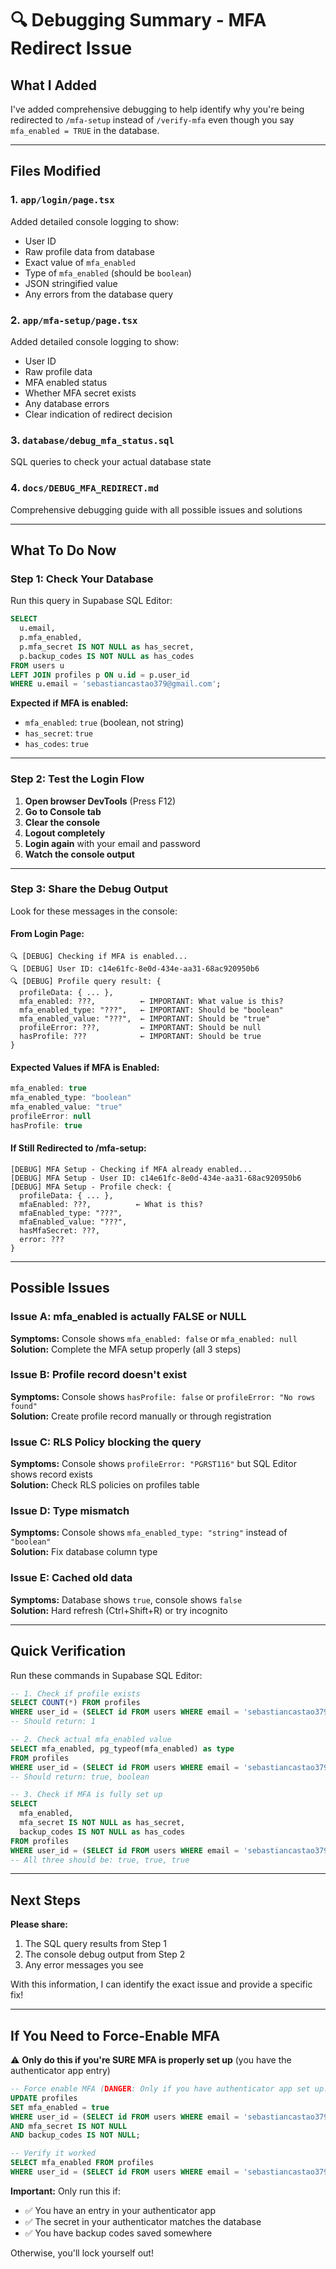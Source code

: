 # 🔍 Debugging Summary - MFA Redirect Issue

## What I Added

I've added comprehensive debugging to help identify why you're being redirected to `/mfa-setup` instead of `/verify-mfa` even though you say `mfa_enabled = TRUE` in the database.

---

## Files Modified

### 1. `app/login/page.tsx`
Added detailed console logging to show:
- User ID
- Raw profile data from database
- Exact value of `mfa_enabled`
- Type of `mfa_enabled` (should be `boolean`)
- JSON stringified value
- Any errors from the database query

### 2. `app/mfa-setup/page.tsx`
Added detailed console logging to show:
- User ID
- Raw profile data
- MFA enabled status
- Whether MFA secret exists
- Any database errors
- Clear indication of redirect decision

### 3. `database/debug_mfa_status.sql`
SQL queries to check your actual database state

### 4. `docs/DEBUG_MFA_REDIRECT.md`
Comprehensive debugging guide with all possible issues and solutions

---

## What To Do Now

### Step 1: Check Your Database

Run this query in Supabase SQL Editor:

```sql
SELECT 
  u.email,
  p.mfa_enabled,
  p.mfa_secret IS NOT NULL as has_secret,
  p.backup_codes IS NOT NULL as has_codes
FROM users u
LEFT JOIN profiles p ON u.id = p.user_id
WHERE u.email = 'sebastiancastao379@gmail.com';
```

**Expected if MFA is enabled:**
- `mfa_enabled`: `true` (boolean, not string)
- `has_secret`: `true`
- `has_codes`: `true`

---

### Step 2: Test the Login Flow

1. **Open browser DevTools** (Press F12)
2. **Go to Console tab**
3. **Clear the console**
4. **Logout completely**
5. **Login again** with your email and password
6. **Watch the console output**

---

### Step 3: Share the Debug Output

Look for these messages in the console:

#### From Login Page:
```
🔍 [DEBUG] Checking if MFA is enabled...
🔍 [DEBUG] User ID: c14e61fc-8e0d-434e-aa31-68ac920950b6
🔍 [DEBUG] Profile query result: {
  profileData: { ... },
  mfa_enabled: ???,          ← IMPORTANT: What value is this?
  mfa_enabled_type: "???",   ← IMPORTANT: Should be "boolean"
  mfa_enabled_value: "???",  ← IMPORTANT: Should be "true"
  profileError: ???,         ← IMPORTANT: Should be null
  hasProfile: ???            ← IMPORTANT: Should be true
}
```

#### Expected Values if MFA is Enabled:
```javascript
mfa_enabled: true
mfa_enabled_type: "boolean"
mfa_enabled_value: "true"
profileError: null
hasProfile: true
```

#### If Still Redirected to /mfa-setup:
```
[DEBUG] MFA Setup - Checking if MFA already enabled...
[DEBUG] MFA Setup - User ID: c14e61fc-8e0d-434e-aa31-68ac920950b6
[DEBUG] MFA Setup - Profile check: {
  profileData: { ... },
  mfaEnabled: ???,          ← What is this?
  mfaEnabled_type: "???",
  mfaEnabled_value: "???",
  hasMfaSecret: ???,
  error: ???
}
```

---

## Possible Issues

### Issue A: mfa_enabled is actually FALSE or NULL
**Symptoms:** Console shows `mfa_enabled: false` or `mfa_enabled: null`  
**Solution:** Complete the MFA setup properly (all 3 steps)

### Issue B: Profile record doesn't exist
**Symptoms:** Console shows `hasProfile: false` or `profileError: "No rows found"`  
**Solution:** Create profile record manually or through registration

### Issue C: RLS Policy blocking the query
**Symptoms:** Console shows `profileError: "PGRST116"` but SQL Editor shows record exists  
**Solution:** Check RLS policies on profiles table

### Issue D: Type mismatch
**Symptoms:** Console shows `mfa_enabled_type: "string"` instead of `"boolean"`  
**Solution:** Fix database column type

### Issue E: Cached old data
**Symptoms:** Database shows `true`, console shows `false`  
**Solution:** Hard refresh (Ctrl+Shift+R) or try incognito

---

## Quick Verification

Run these commands in Supabase SQL Editor:

```sql
-- 1. Check if profile exists
SELECT COUNT(*) FROM profiles 
WHERE user_id = (SELECT id FROM users WHERE email = 'sebastiancastao379@gmail.com');
-- Should return: 1

-- 2. Check actual mfa_enabled value
SELECT mfa_enabled, pg_typeof(mfa_enabled) as type
FROM profiles
WHERE user_id = (SELECT id FROM users WHERE email = 'sebastiancastao379@gmail.com');
-- Should return: true, boolean

-- 3. Check if MFA is fully set up
SELECT 
  mfa_enabled,
  mfa_secret IS NOT NULL as has_secret,
  backup_codes IS NOT NULL as has_codes
FROM profiles
WHERE user_id = (SELECT id FROM users WHERE email = 'sebastiancastao379@gmail.com');
-- All three should be: true, true, true
```

---

## Next Steps

**Please share:**
1. The SQL query results from Step 1
2. The console debug output from Step 2
3. Any error messages you see

With this information, I can identify the exact issue and provide a specific fix!

---

## If You Need to Force-Enable MFA

⚠️ **Only do this if you're SURE MFA is properly set up** (you have the authenticator app entry)

```sql
-- Force enable MFA (DANGER: Only if you have authenticator app set up!)
UPDATE profiles
SET mfa_enabled = true
WHERE user_id = (SELECT id FROM users WHERE email = 'sebastiancastao379@gmail.com')
AND mfa_secret IS NOT NULL
AND backup_codes IS NOT NULL;

-- Verify it worked
SELECT mfa_enabled FROM profiles
WHERE user_id = (SELECT id FROM users WHERE email = 'sebastiancastao379@gmail.com');
```

**Important:** Only run this if:
- ✅ You have an entry in your authenticator app
- ✅ The secret in your authenticator matches the database
- ✅ You have backup codes saved somewhere

Otherwise, you'll lock yourself out!






